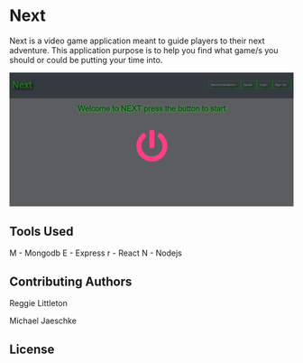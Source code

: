 # Next

Next is a video game application meant to guide players to their next adventure. This application purpose is to help you find what game/s you should or could be putting your time into. 

![Next](https://github.com/Hitsupod/Next/blob/master/src/images/Next.PNG)


## Tools Used

M - Mongodb
E - Express
r - React
N - Nodejs

## Contributing Authors
Reggie Littleton

Michael Jaeschke

## License

